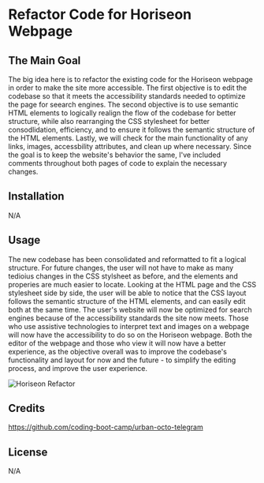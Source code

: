 # Refactor Code for Horiseon Webpage

## The Main Goal
The big idea here is to refactor the existing code for the Horiseon webpage in order to make the site more accessible. The first objective is to edit the codebase so that it meets the accessibility standards needed to optimize the page for seearch engines. 
The second objective is to use semantic HTML elements to logically realign the flow of the codebase for better structure, while also rearranging the CSS stylesheet for better consodlidation, efficiency, and to ensure it follows the semantic structure of the HTML elements. 
Lastly, we will check for the main functionality of any links, images, accessbility attributes, and clean up where necessary.
Since the goal is to keep the website's behavior the same, I've included comments throughout both pages of code to explain the necessary changes. 

## Installation
N/A

## Usage
The new codebase has been consolidated and reformatted to fit a logical structure. For future changes, the user will not have to make as many tedioius changes in the CSS stylsheet as before, and the elements and properies are much easier to locate. Looking at the HTML page and the CSS stylesheet side by side, the user will be able to notice that the CSS layout follows the semantic structure of the HTML elements, and can easily edit both at the same time. 
The user's website will now be optimized for search engines because of the accessibility standards the site now meets. 
Those who use assistive technologies to interpret text and images on a webpage will now have the accessibility to do so on the Horiseon webpage. 
Both the editor of the webpage and those who view it will now have a better experience, as the objective overall was to improve the codebase's functionality and layout for now and the future - to simplify the editing process, and improve the user experience.


![Horiseon Refactor](assets/images/horiseon-refactor-screenshot.png)


## Credits
https://github.com/coding-boot-camp/urban-octo-telegram

## License
N/A
